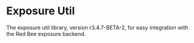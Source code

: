 # Exposure Util

The exposure util library, version r3.4.7-BETA-2, for easy integration with the Red Bee exposure backend.